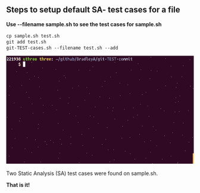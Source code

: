 ## Steps to setup default SA- test cases for a file
   
**Use --filename sample.sh to see the test cases for sample.sh**
    
    cp sample.sh test.sh
    git add test.sh
    git-TEST-cases.sh --filename test.sh --add
    

<img id="Steps git-TEST-commit-automation-4-1.gif" src="../images/git-TEST-commit-automation-4-1.gif" >

Two Static Analysis (SA) test cases were found on sample.sh.

**That is it!**
